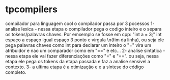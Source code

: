 # tpcompilers
compilador para linguagem cool
o compilador passa por 3 pocessos 
 1- analise lexica - nessa etapa o compilador  pega o codigo inteiro e o separa os tokens/palavras chaves. Por emxemplo se fosse em cpp: "int a = 3;" int espaço a espaço igual espaço 3 ponto e virgula \n(fim da linha), ou seja ele pega palavras chaves como int para declarar um inteiro o "=" vira um atribuidor e nao um comparador como em "==" e etc...
 2- analise sintatica - nessa etapa ele vai fazer diferenciações como "=" e "==". ou seja, nessa etapa ele pega os tokens da etapa passada e faz a analise sensivel a contexto.
 3- a ultima etapa é a otimização e e a síntese do código completo.
